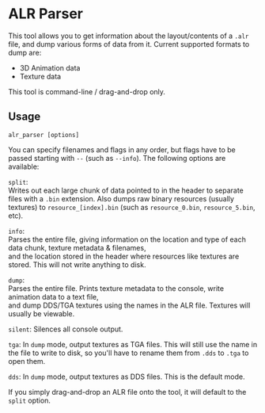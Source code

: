 # ALR Parser

This tool allows you to get information about the layout/contents of a `.alr` file, and dump various forms of data from it.
Current supported formats to dump are:
  - 3D Animation data
  - Texture data

This tool is command-line / drag-and-drop only.    

## Usage

`alr_parser [options]`    

You can specify filenames and flags in any order, but flags have to be passed starting with `--` (such as `--info`). The following options are available:
 
   `split`:     
      Writes out each large chunk of data pointed to in the header to separate files with a `.bin` extension. Also dumps raw binary resources
      (usually textures) to `resource_[index].bin` (such as `resource_0.bin`, `resource_5.bin`, etc).
    
   `info`:     
      Parses the entire file, giving information on the location and type of each data chunk, texture metadata & filenames,    
      and the location stored in the header where resources like textures are stored. This will not write anything to disk.
   
   `dump`:          
      Parses the entire file. Prints texture metadata to the console, write animation data to a text file,      
      and dump DDS/TGA textures using the names in the ALR file. Textures will usually be viewable.
      
   `silent`:
      Silences all console output.
   
   `tga`:
      In `dump` mode, output textures as TGA files. This will still use the name in the file to write to disk, so you'll have to rename them
      from `.dds` to `.tga` to open them.
   
   `dds`:
      In `dump` mode, output textures as DDS files. This is the default mode.
      
If you simply drag-and-drop an ALR file onto the tool, it will default to the `split` option.
